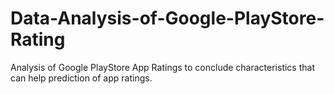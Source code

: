 # Data-Analysis-of-Google-PlayStore-Rating
Analysis of Google PlayStore App Ratings to conclude characteristics that can help prediction of app ratings.
